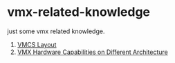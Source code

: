 # vmx-related-knowledge
just some vmx related knowledge.

1. [VMCS Layout](https://github.com/LordNoteworthy/cpu-internals/blob/master/VMCS-Layout.pdf)
2. [VMX Hardware Capabilities on Different Architecture](https://htmlpreview.github.io/?https://github.com/honorarybot/VmxCaps/blob/master/vmx.html)
